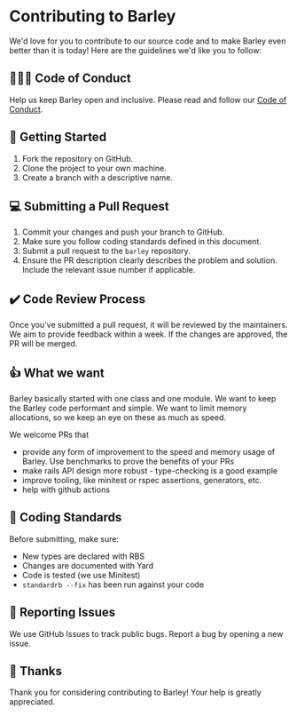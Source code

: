 # Contributing to Barley

We'd love for you to contribute to our source code and to make Barley even better than it is today! Here are the guidelines we'd like you to follow:

## 🧑‍🤝‍🧑 Code of Conduct

Help us keep Barley open and inclusive. Please read and follow our [Code of Conduct](CODE_OF_CONDUCT.md).

## 🚀 Getting Started

1. Fork the repository on GitHub.
2. Clone the project to your own machine.
3. Create a branch with a descriptive name.

## 💻 Submitting a Pull Request

1. Commit your changes and push your branch to GitHub.
2. Make sure you follow coding standards defined in this document.
3. Submit a pull request to the `barley` repository.
4. Ensure the PR description clearly describes the problem and solution. Include the relevant issue number if applicable.

## ✔️ Code Review Process

Once you've submitted a pull request, it will be reviewed by the maintainers. We aim to provide feedback within a week. If the changes are approved, the PR will be merged.

## 👍 What we want

Barley basically started with one class and one module. We want to keep the Barley code performant and simple. We want to limit memory allocations, so we keep an eye on these as much as speed.

We welcome PRs that
- provide any form of improvement to the speed and memory usage of Barley. Use benchmarks to prove the benefits of your PRs
- make rails API design more robust - type-checking is a good example
- improve tooling, like minitest or rspec assertions, generators, etc.
- help with github actions

## 🥇 Coding Standards

Before submitting, make sure:
- New types are declared with RBS
- Changes are documented with Yard
- Code is tested (we use Minitest)
- `standardrb --fix` has been run against your code

## 🐛 Reporting Issues

We use GitHub Issues to track public bugs. Report a bug by opening a new issue.

## 🙏 Thanks

Thank you for considering contributing to Barley! Your help is greatly appreciated.
